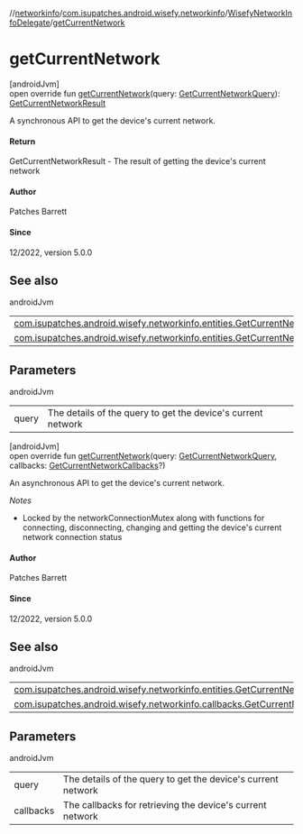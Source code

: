 //[networkinfo](../../../index.md)/[com.isupatches.android.wisefy.networkinfo](../index.md)/[WisefyNetworkInfoDelegate](index.md)/[getCurrentNetwork](get-current-network.md)

# getCurrentNetwork

[androidJvm]\
open override fun [getCurrentNetwork](get-current-network.md)(query: [GetCurrentNetworkQuery](../../com.isupatches.android.wisefy.networkinfo.entities/-get-current-network-query/index.md)): [GetCurrentNetworkResult](../../com.isupatches.android.wisefy.networkinfo.entities/-get-current-network-result/index.md)

A synchronous API to get the device's current network.

#### Return

GetCurrentNetworkResult - The result of getting the device's current network

#### Author

Patches Barrett

#### Since

12/2022, version 5.0.0

## See also

androidJvm

| | |
|---|---|
| [com.isupatches.android.wisefy.networkinfo.entities.GetCurrentNetworkQuery](../../com.isupatches.android.wisefy.networkinfo.entities/-get-current-network-query/index.md) |  |
| [com.isupatches.android.wisefy.networkinfo.entities.GetCurrentNetworkResult](../../com.isupatches.android.wisefy.networkinfo.entities/-get-current-network-result/index.md) |  |

## Parameters

androidJvm

| | |
|---|---|
| query | The details of the query to get the device's current network |

[androidJvm]\
open override fun [getCurrentNetwork](get-current-network.md)(query: [GetCurrentNetworkQuery](../../com.isupatches.android.wisefy.networkinfo.entities/-get-current-network-query/index.md), callbacks: [GetCurrentNetworkCallbacks](../../com.isupatches.android.wisefy.networkinfo.callbacks/-get-current-network-callbacks/index.md)?)

An asynchronous API to get the device's current network.

*Notes*

- 
   Locked by the networkConnectionMutex along with functions for connecting, disconnecting, changing and getting     the device's current network connection status

#### Author

Patches Barrett

#### Since

12/2022, version 5.0.0

## See also

androidJvm

| | |
|---|---|
| [com.isupatches.android.wisefy.networkinfo.entities.GetCurrentNetworkQuery](../../com.isupatches.android.wisefy.networkinfo.entities/-get-current-network-query/index.md) |  |
| [com.isupatches.android.wisefy.networkinfo.callbacks.GetCurrentNetworkCallbacks](../../com.isupatches.android.wisefy.networkinfo.callbacks/-get-current-network-callbacks/index.md) |  |

## Parameters

androidJvm

| | |
|---|---|
| query | The details of the query to get the device's current network |
| callbacks | The callbacks for retrieving the device's current network |
